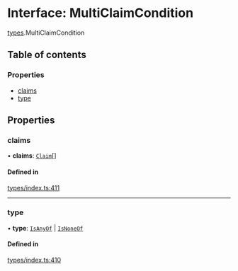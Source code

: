 # Interface: MultiClaimCondition

[types](../wiki/types).MultiClaimCondition

## Table of contents

### Properties

- [claims](../wiki/types.MultiClaimCondition#claims)
- [type](../wiki/types.MultiClaimCondition#type)

## Properties

### claims

• **claims**: [`Claim`](../wiki/types#claim)[]

#### Defined in

[types/index.ts:411](https://github.com/PolymathNetwork/polymesh-sdk/blob/c37bc05d/src/types/index.ts#L411)

___

### type

• **type**: [`IsAnyOf`](../wiki/types.ConditionType#isanyof) \| [`IsNoneOf`](../wiki/types.ConditionType#isnoneof)

#### Defined in

[types/index.ts:410](https://github.com/PolymathNetwork/polymesh-sdk/blob/c37bc05d/src/types/index.ts#L410)
